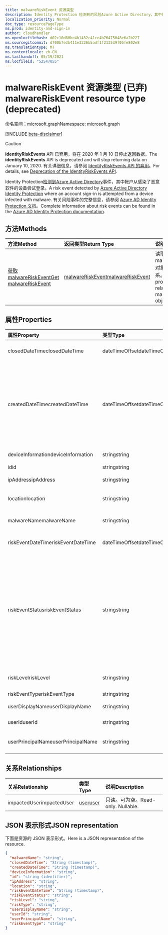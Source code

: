 ```yaml
---
title: malwareRiskEvent 资源类型
description: Identity Protection 检测到的风险Azure Active Directory，其中帐户从感染了恶意软件的设备尝试登录。 有关风险事件的完整信息，请参阅 Azure AD Identity Protection 文档。
localization_priority: Normal
doc_type: resourcePageType
ms.prod: identity-and-sign-in
author: cloudhandler
ms.openlocfilehash: d02c10d80be4b1432c41ce4b76475048e6a2b227
ms.sourcegitcommit: d700b7e3b411e3226b5adf1f213539f05fe802e8
ms.translationtype: MT
ms.contentlocale: zh-CN
ms.lasthandoff: 05/19/2021
ms.locfileid: "52547055"
---
```

# <a name="malwareriskevent-resource-type-deprecated"></a><span data-ttu-id="8b159-104">malwareRiskEvent 资源类型 (已弃) </span><span class="sxs-lookup"><span data-stu-id="8b159-104">malwareRiskEvent resource type (deprecated)</span></span>

<span data-ttu-id="8b159-105">命名空间：microsoft.graph</span><span class="sxs-lookup"><span data-stu-id="8b159-105">Namespace: microsoft.graph</span></span>

[!INCLUDE [beta-disclaimer](../../includes/beta-disclaimer.md)]

>[!CAUTION]
><span data-ttu-id="8b159-106">**identityRiskEvents** API 已弃用，将在 2020 年 1 月 10 日停止返回数据。</span><span class="sxs-lookup"><span data-stu-id="8b159-106">The **identityRiskEvents** API is deprecated and will stop returning data on January 10, 2020.</span></span> <span data-ttu-id="8b159-107">有关详细信息，请参阅 [IdentityRiskEvents API 的弃用](https://developer.microsoft.com/office/blogs/deprecatation-of-the-identityriskevents-api/)。</span><span class="sxs-lookup"><span data-stu-id="8b159-107">For details, see [Deprecation of the IdentityRiskEvents API](https://developer.microsoft.com/office/blogs/deprecatation-of-the-identityriskevents-api/).</span></span>

<span data-ttu-id="8b159-108">Identity Protection[检测到Azure Active Directory](/azure/active-directory/identity-protection/overview-identity-protection)事件，其中帐户从感染了恶意软件的设备尝试登录。</span><span class="sxs-lookup"><span data-stu-id="8b159-108">A risk event detected by [Azure Active Directory Identity Protection](/azure/active-directory/identity-protection/overview-identity-protection) where an account sign-in is attempted from a device infected with malware.</span></span> <span data-ttu-id="8b159-109">有关风险事件的完整信息，请参阅 [Azure AD Identity Protection 文档](/azure/active-directory/identity-protection/overview-identity-protection)。</span><span class="sxs-lookup"><span data-stu-id="8b159-109">Complete information about risk events can be found in the [Azure AD Identity Protection documentation](/azure/active-directory/identity-protection/overview-identity-protection).</span></span>


## <a name="methods"></a><span data-ttu-id="8b159-110">方法</span><span class="sxs-lookup"><span data-stu-id="8b159-110">Methods</span></span>

| <span data-ttu-id="8b159-111">方法</span><span class="sxs-lookup"><span data-stu-id="8b159-111">Method</span></span>           | <span data-ttu-id="8b159-112">返回类型</span><span class="sxs-lookup"><span data-stu-id="8b159-112">Return Type</span></span>    |<span data-ttu-id="8b159-113">说明</span><span class="sxs-lookup"><span data-stu-id="8b159-113">Description</span></span>|
|:---------------|:--------|:----------|
|[<span data-ttu-id="8b159-114">获取 malwareRiskEvent</span><span class="sxs-lookup"><span data-stu-id="8b159-114">Get malwareRiskEvent</span></span>](../api/malwareriskevent-get.md) | [<span data-ttu-id="8b159-115">malwareRiskEvent</span><span class="sxs-lookup"><span data-stu-id="8b159-115">malwareRiskEvent</span></span>](malwareriskevent.md) |<span data-ttu-id="8b159-116">读取 malwareRiskEvent 对象的属性和关系。</span><span class="sxs-lookup"><span data-stu-id="8b159-116">Read properties and relationships of malwareRiskEvent object.</span></span>|

## <a name="properties"></a><span data-ttu-id="8b159-117">属性</span><span class="sxs-lookup"><span data-stu-id="8b159-117">Properties</span></span>
| <span data-ttu-id="8b159-118">属性</span><span class="sxs-lookup"><span data-stu-id="8b159-118">Property</span></span>     | <span data-ttu-id="8b159-119">类型</span><span class="sxs-lookup"><span data-stu-id="8b159-119">Type</span></span>   |<span data-ttu-id="8b159-120">说明</span><span class="sxs-lookup"><span data-stu-id="8b159-120">Description</span></span>|
|:---------------|:--------|:----------|
|<span data-ttu-id="8b159-121">closedDateTime</span><span class="sxs-lookup"><span data-stu-id="8b159-121">closedDateTime</span></span>|<span data-ttu-id="8b159-122">dateTimeOffset</span><span class="sxs-lookup"><span data-stu-id="8b159-122">dateTimeOffset</span></span>| <span data-ttu-id="8b159-123">风险事件关闭的日期和时间</span><span class="sxs-lookup"><span data-stu-id="8b159-123">The date and time that the risk event was closed</span></span>|
|<span data-ttu-id="8b159-124">createdDateTime</span><span class="sxs-lookup"><span data-stu-id="8b159-124">createdDateTime</span></span>|<span data-ttu-id="8b159-125">dateTimeOffset</span><span class="sxs-lookup"><span data-stu-id="8b159-125">dateTimeOffset</span></span>| <span data-ttu-id="8b159-126">创建风险事件的日期和时间。</span><span class="sxs-lookup"><span data-stu-id="8b159-126">The date and time that the risk event was created.</span></span> <span data-ttu-id="8b159-127">这始终大于或等于风险事件本身的 datetime。</span><span class="sxs-lookup"><span data-stu-id="8b159-127">This is always greater than or equal to the datetime of the risk event itself.</span></span> <span data-ttu-id="8b159-128">这是在查询风险事件时用作筛选器的正确属性。</span><span class="sxs-lookup"><span data-stu-id="8b159-128">This is the correct property to use as a filter when querying risk events.</span></span>|
|<span data-ttu-id="8b159-129">deviceInformation</span><span class="sxs-lookup"><span data-stu-id="8b159-129">deviceInformation</span></span>|<span data-ttu-id="8b159-130">string</span><span class="sxs-lookup"><span data-stu-id="8b159-130">string</span></span>| <span data-ttu-id="8b159-131">有关设备的信息</span><span class="sxs-lookup"><span data-stu-id="8b159-131">Information about the device</span></span>|
|<span data-ttu-id="8b159-132">id</span><span class="sxs-lookup"><span data-stu-id="8b159-132">id</span></span>|<span data-ttu-id="8b159-133">string</span><span class="sxs-lookup"><span data-stu-id="8b159-133">string</span></span>| <span data-ttu-id="8b159-134">只读</span><span class="sxs-lookup"><span data-stu-id="8b159-134">Read-only</span></span>|
|<span data-ttu-id="8b159-135">ipAddress</span><span class="sxs-lookup"><span data-stu-id="8b159-135">ipAddress</span></span>|<span data-ttu-id="8b159-136">string</span><span class="sxs-lookup"><span data-stu-id="8b159-136">string</span></span>| <span data-ttu-id="8b159-137">登录的 IP 地址</span><span class="sxs-lookup"><span data-stu-id="8b159-137">The IP address of the sign-in</span></span>|
|<span data-ttu-id="8b159-138">location</span><span class="sxs-lookup"><span data-stu-id="8b159-138">location</span></span>|<span data-ttu-id="8b159-139">string</span><span class="sxs-lookup"><span data-stu-id="8b159-139">string</span></span>| <span data-ttu-id="8b159-140">附加到登录 IP 地址的位置</span><span class="sxs-lookup"><span data-stu-id="8b159-140">The location attached to the IP address of the sign-in</span></span>|
|<span data-ttu-id="8b159-141">malwareName</span><span class="sxs-lookup"><span data-stu-id="8b159-141">malwareName</span></span>|<span data-ttu-id="8b159-142">string</span><span class="sxs-lookup"><span data-stu-id="8b159-142">string</span></span>| <span data-ttu-id="8b159-143">与此登录相关联的恶意软件</span><span class="sxs-lookup"><span data-stu-id="8b159-143">The malware associated with this login</span></span>|
|<span data-ttu-id="8b159-144">riskEventDateTime</span><span class="sxs-lookup"><span data-stu-id="8b159-144">riskEventDateTime</span></span>|<span data-ttu-id="8b159-145">dateTimeOffset</span><span class="sxs-lookup"><span data-stu-id="8b159-145">dateTimeOffset</span></span>| <span data-ttu-id="8b159-146">发生风险事件的日期和时间</span><span class="sxs-lookup"><span data-stu-id="8b159-146">The date and time when the risk event occurred</span></span>|
|<span data-ttu-id="8b159-147">riskEventStatus</span><span class="sxs-lookup"><span data-stu-id="8b159-147">riskEventStatus</span></span>|<span data-ttu-id="8b159-148">string</span><span class="sxs-lookup"><span data-stu-id="8b159-148">string</span></span>| <span data-ttu-id="8b159-149">可取值为：`active`、`remediated`、`dismissedAsFixed`、`dismissedAsFalsePositive`、`dismissedAsIgnore`、`loginBlocked`、`closedMfaAuto`、`closedMultipleReasons`。</span><span class="sxs-lookup"><span data-stu-id="8b159-149">Possible values are: `active`, `remediated`, `dismissedAsFixed`, `dismissedAsFalsePositive`, `dismissedAsIgnore`, `loginBlocked`, `closedMfaAuto`, `closedMultipleReasons`.</span></span>|
|<span data-ttu-id="8b159-150">riskLevel</span><span class="sxs-lookup"><span data-stu-id="8b159-150">riskLevel</span></span>|<span data-ttu-id="8b159-151">string</span><span class="sxs-lookup"><span data-stu-id="8b159-151">string</span></span>| <span data-ttu-id="8b159-152">可取值为：`low`、`medium`、`high`。</span><span class="sxs-lookup"><span data-stu-id="8b159-152">Possible values are: `low`, `medium`, `high`.</span></span>|
|<span data-ttu-id="8b159-153">riskEventType</span><span class="sxs-lookup"><span data-stu-id="8b159-153">riskEventType</span></span>|<span data-ttu-id="8b159-154">string</span><span class="sxs-lookup"><span data-stu-id="8b159-154">string</span></span>| <span data-ttu-id="8b159-155">风险类型</span><span class="sxs-lookup"><span data-stu-id="8b159-155">The type of risk</span></span>|
|<span data-ttu-id="8b159-156">userDisplayName</span><span class="sxs-lookup"><span data-stu-id="8b159-156">userDisplayName</span></span>|<span data-ttu-id="8b159-157">string</span><span class="sxs-lookup"><span data-stu-id="8b159-157">string</span></span>| <span data-ttu-id="8b159-158">处于风险中的用户的名称</span><span class="sxs-lookup"><span data-stu-id="8b159-158">The name of the user at risk</span></span>|
|<span data-ttu-id="8b159-159">userId</span><span class="sxs-lookup"><span data-stu-id="8b159-159">userId</span></span>|<span data-ttu-id="8b159-160">string</span><span class="sxs-lookup"><span data-stu-id="8b159-160">string</span></span>| <span data-ttu-id="8b159-161">处于风险中的用户的 ID</span><span class="sxs-lookup"><span data-stu-id="8b159-161">The id of the user at risk</span></span>|
|<span data-ttu-id="8b159-162">userPrincipalName</span><span class="sxs-lookup"><span data-stu-id="8b159-162">userPrincipalName</span></span>|<span data-ttu-id="8b159-163">string</span><span class="sxs-lookup"><span data-stu-id="8b159-163">string</span></span>| <span data-ttu-id="8b159-164">处于风险中的用户的用户主体名称</span><span class="sxs-lookup"><span data-stu-id="8b159-164">The user principal name of the user at risk</span></span>|

## <a name="relationships"></a><span data-ttu-id="8b159-165">关系</span><span class="sxs-lookup"><span data-stu-id="8b159-165">Relationships</span></span>
| <span data-ttu-id="8b159-166">关系</span><span class="sxs-lookup"><span data-stu-id="8b159-166">Relationship</span></span> | <span data-ttu-id="8b159-167">类型</span><span class="sxs-lookup"><span data-stu-id="8b159-167">Type</span></span>   |<span data-ttu-id="8b159-168">说明</span><span class="sxs-lookup"><span data-stu-id="8b159-168">Description</span></span>|
|:---------------|:--------|:----------|
|<span data-ttu-id="8b159-169">impactedUser</span><span class="sxs-lookup"><span data-stu-id="8b159-169">impactedUser</span></span>|[<span data-ttu-id="8b159-170">user</span><span class="sxs-lookup"><span data-stu-id="8b159-170">user</span></span>](user.md)| <span data-ttu-id="8b159-p105">只读。可为空。</span><span class="sxs-lookup"><span data-stu-id="8b159-p105">Read-only. Nullable.</span></span>|

## <a name="json-representation"></a><span data-ttu-id="8b159-173">JSON 表示形式</span><span class="sxs-lookup"><span data-stu-id="8b159-173">JSON representation</span></span>

<span data-ttu-id="8b159-174">下面是资源的 JSON 表示形式。</span><span class="sxs-lookup"><span data-stu-id="8b159-174">Here is a JSON representation of the resource.</span></span>

<!-- {
  "blockType": "resource",
  "keyProperty":"id",
  "optionalProperties": [

  ],
  "@odata.type": "microsoft.graph.malwareRiskEvent"
}-->

```json
{
  "malwareName": "string",
  "closedDateTime": "String (timestamp)",
  "createdDateTime": "String (timestamp)",
  "deviceInformation": "string",
  "id": "string (identifier)",
  "ipAddress": "string",
  "location": "string",
  "riskEventDateTime": "String (timestamp)",
  "riskEventStatus": "string",
  "riskLevel": "string",
  "riskType": "string",
  "userDisplayName": "string",
  "userId": "string",
  "userPrincipalName": "string",
  "riskEventType": "string"
}

```

<!-- uuid: 8fcb5dbc-d5aa-4681-8e31-b001d5168d79
2015-10-25 14:57:30 UTC -->
<!--
{
  "type": "#page.annotation",
  "description": "malwareRiskEvent resource",
  "keywords": "",
  "section": "documentation",
  "tocPath": "",
  "suppressions": []
}
-->
